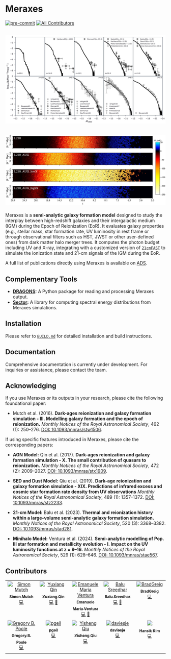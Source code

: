 # **Meraxes**
[![pre-commit](https://img.shields.io/badge/pre--commit-enabled-brightgreen?logo=pre-commit&logoColor=white)](https://github.com/pre-commit/pre-commit) [![All Contributors](https://img.shields.io/badge/all_contributors-2-orange.svg?style=flat-square)](https://github.com/meraxes-devs/meraxes/graphs/contributors)  

![Galaxy UV luminosity function](output/results/figs/glfs.jpg)
---
![21-cm brightness temperature lightcones ](output/results/figs/lcs.jpg)
---


Meraxes is a **semi-analytic galaxy formation model** designed to study the interplay between high-redshift galaxies and their intergalactic medium (IGM) during the Epoch of Reionization (EoR). It  evaluates galaxy properties (e.g., stellar mass, star formation rate, UV luminosity in rest frame or through observational filters such as HST, JWST or other user-defined ones) from dark matter halo merger trees. It computes the photon budget including UV and X-ray, integrating with a customized version of [``21cmFAST``](https://github.com/21cmfast/21cmFAST) to simulate the ionization state and 21-cm signals of the IGM during the EoR.  

A full list of publications directly using Meraxes is available on [ADS](https://ui.adsabs.harvard.edu/public-libraries/CWUcYnt3TsmG6BuOKjR0Fw).  

## **Complementary Tools**
- **[DRAGONS](https://github.com/meraxes-devs/dragons):** A Python package for reading and processing Meraxes output.  
- **[Sector](https://github.com/meraxes-devs/sector):** A library for computing spectral energy distributions from Meraxes simulations.  


## **Installation**
Please refer to [`BUILD.md`](./BUILD.md) for detailed installation and build instructions.


## **Documentation**
Comprehensive documentation is currently under development. For inquiries or assistance, please contact the team.  


## **Acknowledging**
If you use Meraxes or its outputs in your research, please cite the following foundational paper:  

- Mutch et al. (2016). **Dark-ages reionization and galaxy formation simulation - III. Modelling galaxy formation and the epoch of reionization.**  *Monthly Notices of the Royal Astronomical Society*, 462 (1): 250–276. [DOI: 10.1093/mnras/stw1506](https://doi.org/10.1093/mnras/stw1506).  

If using specific features introduced in Meraxes, please cite the corresponding papers:  

- **AGN Model:**  Qin et al. (2017). **Dark-ages reionization and galaxy formation simulation - X. The small contribution of quasars to reionization.** *Monthly Notices of the Royal Astronomical Society*, 472 (2): 2009–2027. [DOI: 10.1093/mnras/stx1909](https://doi.org/10.1093/mnras/stx1909).  

- **SED and Dust Model:**  Qiu et al. (2019). **Dark-age reionization and galaxy formation simulation - XIX. Predictions of infrared excess and cosmic star formation rate density from UV observations** *Monthly Notices of the Royal Astronomical Society*, 489 (1): 1357-1372. [DOI: 10.1093/mnras/stz2233](https://doi.org/10.1093/mnras/stz2233).  

- **21-cm Model:**  Balu et al. (2023). **Thermal and reionization history within a large-volume semi-analytic galaxy formation simulation.**  *Monthly Notices of the Royal Astronomical Society*, 520 (3): 3368–3382. [DOI: 10.1093/mnras/stad281](https://doi.org/10.1093/mnras/stad281).  

- **Minihalo Model:**  Ventura et al. (2024). **Semi-analytic modelling of Pop. III star formation and metallicity evolution - I. Impact on the UV luminosity functions at z = 9–16.** *Monthly Notices of the Royal Astronomical Society*, 529 (1): 628–646. [DOI: 10.1093/mnras/stae567](https://doi.org/10.1093/mnras/stae567).  

## **Contributors**

<table>
  <tbody>
    <tr>
      <td align="center" valign="top" width="19.95%"><a href="https://smutch.github.io/"><img src="https://avatars.githubusercontent.com/u/782987?v=4?s=100" width="100px;" alt="Simon Mutch"/><br /><sub><b>Simon Mutch</b></sub></a><br /><a href="https://github.com/meraxes-devs/meraxes/commits?author=smutch" title="Code">💻</a></td>
      <td align="center" valign="top" width="19.95%"><a href="https://researchportalplus.anu.edu.au/en/persons/yuxiang-qin"><img src="https://avatars.githubusercontent.com/u/15994713?v=4?s=100" width="100px;" alt="Yuxiang Qin"/><br /><sub><b>Yuxiang Qin</b></sub></a><br /><a href="https://github.com/meraxes-devs/meraxes/commits?author=qyx268" title="Code">💻</a> <a href="https://github.com/meraxes-devs/meraxes/pulls?q=is%3Apr+reviewed-by%3Aqyx268" title="Reviewed Pull Requests">👀</a></td>
      <td align="center" valign="top" width="19.95%"><a href="https://github.com/EMventura"><img src="https://avatars.githubusercontent.com/u/98299102?v=4?s=100" width="100px;" alt="Emanuele Maria Ventura"/><br /><sub><b>Emanuele Maria Ventura</b></sub></a><br /><a href="https://github.com/meraxes-devs/meraxes/commits?author=EMventura" title="Code">💻</a> <a href="https://github.com/meraxes-devs/meraxes/pulls?q=is%3Apr+reviewed-by%3AEMventura" title="Reviewed Pull Requests">👀</a></td>
      <td align="center" valign="top" width="19.95%"><a href="http://s-balu.github.io"><img src="https://avatars.githubusercontent.com/u/14290533?v=4?s=100" width="100px;" alt="Balu Sreedhar"/><br /><sub><b>Balu Sreedhar</b></sub></a><br /><a href="https://github.com/meraxes-devs/meraxes/commits?author=s-balu" title="Code">💻</a> <a href="https://github.com/meraxes-devs/meraxes/pulls?q=is%3Apr+reviewed-by%3As-balu" title="Reviewed Pull Requests">👀</a></td>
      <td align="center" valign="top" width="19.95%"><a href="https://github.com/BradGreig"><img src="https://avatars.githubusercontent.com/u/16087482?v=4?s=100" width="100px;" alt="BradGreig"/><br /><sub><b>BradGreig</b></sub></a><br /><a href="https://github.com/meraxes-devs/meraxes/commits?author=BradGreig" title="Code">💻</a></td>
    </tr>
    <tr>
      <td align="center" valign="top" width="19.95%"><a href="http://www.astronomy.swin.edu.au/~gpoole/"><img src="https://avatars.githubusercontent.com/u/599836?v=4?s=100" width="100px;" alt="Gregory B. Poole"/><br /><sub><b>Gregory B. Poole</b></sub></a><br /><a href="https://github.com/meraxes-devs/meraxes/commits?author=gbpoole" title="Code">💻</a></td>
      <td align="center" valign="top" width="19.95%"><a href="https://github.com/pgeil"><img src="https://avatars.githubusercontent.com/u/13758421?v=4?s=100" width="100px;" alt="pgeil"/><br /><sub><b>pgeil</b></sub></a><br /><a href="https://github.com/meraxes-devs/meraxes/commits?author=pgeil" title="Code">💻</a></td>
      <td align="center" valign="top" width="19.95%"><a href="https://github.com/yqiuu"><img src="https://avatars.githubusercontent.com/u/26683739?v=4?s=100" width="100px;" alt="Yisheng Qiu"/><br /><sub><b>Yisheng Qiu</b></sub></a><br /><a href="https://github.com/meraxes-devs/meraxes/commits?author=yqiuu" title="Code">💻</a></td>
      <td align="center" valign="top" width="19.95%"><a href="https://github.com/daviesje"><img src="https://avatars.githubusercontent.com/u/36873665?v=4?s=100" width="100px;" alt="daviesje"/><br /><sub><b>daviesje</b></sub></a><br /><a href="https://github.com/meraxes-devs/meraxes/commits?author=daviesje" title="Code">💻</a></td>
      <td align="center" valign="top" width="19.95%"><img src="https://avatars.githubusercontent.com/u/1745990?v=4?s=100" width="100px;"/><br /><sub><b>Hansik Kim</b></sub></a><br />💻</td>
    </tr>
  </tbody>
</table>
